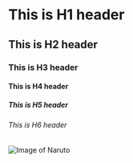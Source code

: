 # This is H1 header
## This is H2 header
### This is H3 header
#### This is H4 header
##### This is H5 header
###### This is H6 header


![Image of Naruto](https://static.wikia.nocookie.net/naruto-ultimate-ninja-storm/images/e/e8/Naruto_Kurama.png/revision/latest?cb=20210319180313)
